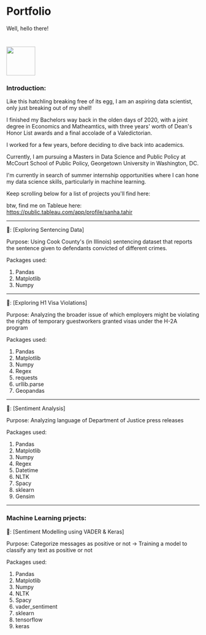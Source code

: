 # Portfolio

 Well, hello there!
<h1>
  <img src="https://media.giphy.com/media/Cmr1OMJ2FN0B2/giphy.gif" width="75px"/>
</h1>

### Introduction:

Like this hatchling breaking free of its egg, I am an aspiring data scientist, only just breaking out of my shell! 

I finished my Bachelors way back in the olden days of 2020, with a joint degree in Economics and Matheamtics, with three years' worth of Dean's Honor List awards and a final accolade of a Valedictorian. 

I worked for a few years, before deciding to dive back into academics. 

Currently, I am pursuing a Masters in Data Science and Public Policy at McCourt School of Public Policy, Georgetown University in Washington, DC. 

I'm currently in search of summer internship opportunities where I can hone my data science skills, particularly in machine learning. 

Keep scrolling below for a list of projects you'll find here:

btw, find me on Tableue here: 
https://public.tableau.com/app/profile/sanha.tahir

---


📘: [Exploring Sentencing Data]

Purpose: 
Using Cook County's (in Illinois) sentencing dataset that reports the sentence given to defendants convicted of different crimes.


Packages used: 
1. Pandas
2. Matplotlib
3. Numpy

---

📗: [Exploring H1 Visa Violations] 

Purpose:
Analyzing the broader issue of which employers might be violating the rights of temporary guestworkers granted visas under the H-2A program

Packages used:
1. Pandas
2. Matplotlib
3. Numpy
4. Regex
5. requests
6. urllib.parse
7. Geopandas

---

📙: [Sentiment Analysis] 

Purpose: 
Analyzing language of Department of Justice press releases

Packages used: 
1. Pandas
2. Matplotlib
3. Numpy
4. Regex
5. Datetime
6. NLTK
7. Spacy
8. sklearn
9. Gensim

---

### Machine Learning prjects: 

📗: [Sentiment Modelling using VADER & Keras] 

Purpose: 
Categorize messages as positive or not -> Training a model to classify any text as positive or not

Packages used: 
1. Pandas
2. Matplotlib
3. Numpy
4. NLTK
5. Spacy
6. vader_sentiment
7. sklearn
8. tensorflow
9. keras
